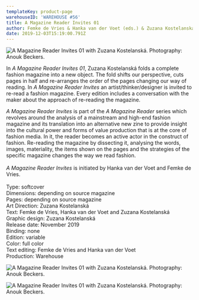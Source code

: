 ```yaml
---
templateKey: product-page
warehouseID: 'WAREHOUSE #56'
title: A Magazine Reader Invites 01
author: Femke de Vries & Hanka van der Voet (eds.) & Zuzana Kostelanská
date: 2019-12-03T15:19:00.791Z
---
```

![A Magazine Reader Invites 01 with Zuzana Kostelanská. Photography: Anouk Beckers.](/img/04_a-magazine-reader-special_photo_anoukbeckers.jpg "A Magazine Reader Invites 01 with Zuzana Kostelanská. Photography: Anouk Beckers.")

In *A Magazine Reader Invites 01*, Zuzana Kostelanská folds a complete fashion magazine into a new object. The fold shifts our perspective, cuts pages in half and re-arranges the order of the pages changing our way of reading. In *A Magazine Reader Invites* an artist/thinker/designer is invited to re-read a fashion magazine. Every edition includes a conversation with the maker about the approach of re-reading the magazine.

*A Magazine Reader Invites* is part of the *A Magazine Reader* series which revolves around the analysis of a mainstream and high-end fashion magazine and its translation into an alternative new zine to provide insight into the cultural power and forms of value production that is at the core of fashion media. In it, the reader becomes an active actor in the construct of fashion. Re-reading the magazine by dissecting it, analysing the words, images, materiality, the items shown on the pages and the strategies of the specific magazine changes the way we read fashion.\
\
*A Magazine Reader Invites* is initiated by Hanka van der Voet and Femke de Vries.\
\
Type: softcover\
Dimensions: depending on source magazine\
Pages: depending on source magazine\
Art Direction: Zuzana Kostelanská\
Text: Femke de Vries, Hanka van der Voet and Zuzana Kostelanská\
Graphic design: Zuzana Kostelanská\
Release date: November 2019\
Binding: none\
Edition: variable\
Color: full color\
Text editing: Femke de Vries and Hanka van der Voet\
Production: Warehouse

![A Magazine Reader Invites 01 with Zuzana Kostelanská. Photography: Anouk Beckers.](/img/03_a-magazine-reader-special_photo_anoukbeckers.jpg "A Magazine Reader Invites 01 with Zuzana Kostelanská. Photography: Anouk Beckers.")

![A Magazine Reader Invites 01 with Zuzana Kostelanská. Photography: Anouk Beckers.](/img/02_a-magazine-reader-special_photo_anoukbeckers.jpg "A Magazine Reader Invites 01 with Zuzana Kostelanská. Photography: Anouk Beckers.")